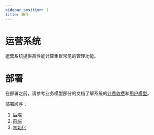 ```yaml
---
sidebar_position: 1
title: 简介
---
```


# 运营系统

运营系统提供高性能计算集群常见的管理功能。

# 部署

在部署之前，请参考业务模型部分的文档了解系统的[计费收费](./business/billing.mdx)和[用户模型](./business/users.md)。

部署顺序：

1. [后端](./deployment/backend.md)
2. [前端](./deployment/web.md)
3. [初始化](./deployment/init.md)